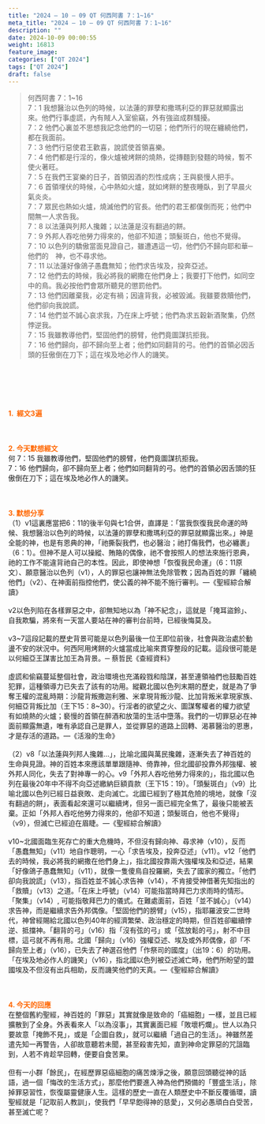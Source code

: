 ```yaml
---
title: "2024 – 10 – 09 QT 何西阿書 7：1~16"
meta_title: "2024 – 10 – 09 QT 何西阿書 7：1~16"
description: ""
date: 2024-10-09 00:00:55
weight: 16813
feature_image: 
categories: ["QT 2024"]
tags: ["QT 2024"]
draft: false
---
```


<blockquote>何西阿書 7：1~16<br />
7：1 我想醫治以色列的時候，以法蓮的罪孽和撒瑪利亞的罪惡就顯露出來。他們行事虛謊，內有賊人入室偷竊，外有強盜成群騷擾。<br />
7：2 他們心裏並不思想我記念他們的一切惡；他們所行的現在纏繞他們，都在我面前。<br />
7：3 他們行惡使君王歡喜，說謊使首領喜樂。<br />
7：4 他們都是行淫的，像火爐被烤餅的燒熱，從摶麵到發麵的時候，暫不使火著旺。<br />
7：5 在我們王宴樂的日子，首領因酒的烈性成病；王與褻慢人把手。<br />
7：6 首領埋伏的時候，心中熱如火爐，就如烤餅的整夜睡臥，到了早晨火氣炎炎。<br />
7：7 眾民也熱如火爐，燒滅他們的官長。他們的君王都僕倒而死；他們中間無一人求告我。<br />
7：8 以法蓮與列邦人攙雜；以法蓮是沒有翻過的餅。<br />
7：9 外邦人吞吃他勞力得來的，他卻不知道；頭髮斑白，他也不覺得。<br />
7：10 以色列的驕傲當面見證自己，雖遭遇這一切，他們仍不歸向耶和華─他們的　神，也不尋求他。<br />
7：11 以法蓮好像鴿子愚蠢無知；他們求告埃及，投奔亞述。<br />
7：12 他們去的時候，我必將我的網撒在他們身上；我要打下他們，如同空中的鳥。我必按他們會眾所聽見的懲罰他們。<br />
7：13 他們因離棄我，必定有禍；因違背我，必被毀滅。我雖要救贖他們，他們卻向我說謊。<br />
7：14 他們並不誠心哀求我，乃在床上呼號；他們為求五穀新酒聚集，仍然悖逆我。<br />
7：15 我雖教導他們，堅固他們的膀臂，他們竟圖謀抗拒我。<br />
7：16 他們歸向，卻不歸向至上者；他們如同翻背的弓。他們的首領必因舌頭的狂傲倒在刀下；這在埃及地必作人的譏笑。</blockquote><br />
&nbsp;<br />
<br />
&nbsp;<br />
<br />
<span style="color: #ff6600;"><strong>1.  經文3遍</strong></span><br />
<br />
&nbsp;<br />
<br />
<span style="color: #ff6600;"><strong>2. 今天默想經文<br />
</strong></span>何 7：15 我雖教導他們，堅固他們的膀臂，他們竟圖謀抗拒我。<br />
7：16 他們歸向，卻不歸向至上者；他們如同翻背的弓。他們的首領必因舌頭的狂傲倒在刀下；這在埃及地必作人的譏笑。<br />
<br />
&nbsp;<br />
<br />
<strong><span style="color: #ff6600;">3. 默想分享<br />
</span></strong>（1）v1這裏應當把6：11的後半句與七1合併，直譯是：「當我恢復我民命運的時候、我想醫治以色列的時候，以法蓮的罪孽和撒瑪利亞的罪惡就顯露出來。」神是全能的神，也是有恩典的神，「祂撕裂我們，也必醫治；祂打傷我們，也必纏裹」（6：1）。但神不是人可以操縱、賄賂的偶像，祂不會按照人的想法來施行恩典，祂的工作不能違背祂自己的本性。因此，即使神想「恢復我民命運」（6：11原文）、願意醫治以色列（v1），人的罪惡也讓神無法免除管教；因為百姓的罪「纏繞他們」（v2）、在神面前指控他們，使公義的神不能不施行審判。—《聖經綜合解讀》<br />
<br />
v2以色列陷在各樣罪惡之中，卻無知地以為「神不紀念」，這就是「掩耳盜鈴」、自我欺騙，將來有一天當人要站在神的審判台前時，已經後悔莫及。<br />
<br />
v3~7這段記載的歷史背景可能是以色列最後一位王即位前後，社會與政治處於動盪不安的狀況中。何西阿用烤餅的火爐當成比喻來貫穿整段的記載。這段很可能是以何細亞王謀害比加王為背景。─ 蔡哲民《查經資料》<br />
<br />
虛謊和偷竊蔓延整個社會，政治環境也充滿殺戮和陰謀，甚至連領袖們也鼓勵百姓犯罪，這種領導力已失去了該有的功用。縱觀北國以色列末期的歷史，就是為了爭奪王權的混亂時期：沙龍背叛撒迦利雅、米拿現背叛沙龍、比加背叛米拿現家族、何細亞背叛比加（王下15：8~30）。行淫者的欲望之火、圖謀奪權者的權力欲望有如燒熱的火爐；褻慢的首領在醉酒和放蕩的生活中墮落。我們的一切罪惡必在神面前顯露無遺，唯有承認自己是罪人，並從罪惡的道路上回轉、渴慕醫治的恩惠，才是存活的道路。—《活潑的生命》<br />
<br />
（2）v8「以法蓮與列邦人攙雜…」，比喻北國與萬民攙雜，逐漸失去了神百姓的生命與見證。神的百姓本來應該單單跟隨神、倚靠神，但北國卻投靠外邦強權、被外邦人同化，失去了對神專一的心。v9「外邦人吞吃他勞力得來的」，指北國以色列在最後20年中不得不向亞述繳納巨額貢款（王下15：19）。「頭髮斑白」（v9）比喻北國以色列已經日益衰敗、走向滅亡。北國已經到了極其危險的境地，就像「沒有翻過的餅」，表面看起來還可以繼續烤，但另一面已經完全焦了，最後只能被丟棄。正如「外邦人吞吃他勞力得來的，他卻不知道；頭髮斑白，他也不覺得」（v9），但滅亡已經迫在眉睫。—《聖經綜合解讀》<br />
<br />
v10~北國面臨生死存亡的重大危機時，不但沒有歸向神、尋求神（v10），反而「愚蠢無知」（v11）地自作聰明，一心「求告埃及，投奔亞述」（v11）。v12「他們去的時候，我必將我的網撒在他們身上」，指北國投靠兩大強權埃及和亞述，結果「好像鴿子愚蠢無知」（v11），就像一隻傻鳥自投羅網，失去了國家的獨立。「他們卻向我說謊」（v13），指百姓並不誠心求告神（v14），不肯接受神借著先知指出的「救贖」（v13）之道。「在床上呼號」（v14）可能指當時拜巴力求雨時的情形。「聚集」（v14）, 可能指敬拜巴力的儀式。在難處面前，百姓「並不誠心」（v14）求告神，而是繼續求告外邦偶像。「堅固他們的膀臂」（v15），指耶羅波安二世時代，神曾經賜給北國以色列40年的經濟繁榮、政治穩定的時期，但百姓卻繼續悖逆、抵擋神。「翻背的弓」（v16）指「沒有弦的弓」或「弦放鬆的弓」，射不中目標，這弓就不再有用。北國「歸向」（v16）強權亞述、埃及或外邦偶像，卻「不歸向至上者」（v16），已失去了神選召他們「作祭司的國度」（出19：6）的功用。「在埃及地必作人的譏笑」（v16），指北國以色列被亞述滅亡時，他們所盼望的盟國埃及不但沒有出兵相助，反而譏笑他們的天真。—《聖經綜合解讀》<br />
<br />
&nbsp;<br />
<br />
<strong style="font-size: inherit;"><span style="color: #ff6600;">4. 今天的回應<br />
</span></strong>在整個舊約聖經，神百姓的「罪惡」其實就像是致命的「癌細胞」一樣，並且已經擴散到了全身。外表看來人「以為沒事」，其實裏面已經「敗壞朽爛」。世人以為只要故意「掩飾不見」，或是「企圖自救」，就可以繼續「過自己的生活」。神雖然差遣先知一再警告，人卻故意聽若未聞，甚至殺害先知，直到神命定罪惡的咒詛臨到，人若不肯趁早回轉，便要自食苦果。<br />
<br />
但有一小群「餘民」，在經歷罪惡癌細胞的痛苦煉淨之後，願意回頭聽從神的話語，過一個「悔改的生活方式」，那麼他們要進入神為他們預備的「豐盛生活」，除掉罪惡習性，恢復屬靈健康人生。這樣的歷史一直在人類歷史中不斷反覆循環，讀聖經就是「記取前人教訓」，使我們「早早飽得神的慈愛」，又何必愚頑白白受苦，甚至滅亡呢？<br />
<br />
&nbsp;<br />
<br />
&nbsp;<br />
<br />
<strong style="font-size: inherit;"><span style="color: #ff6600;"> </span></strong>
        